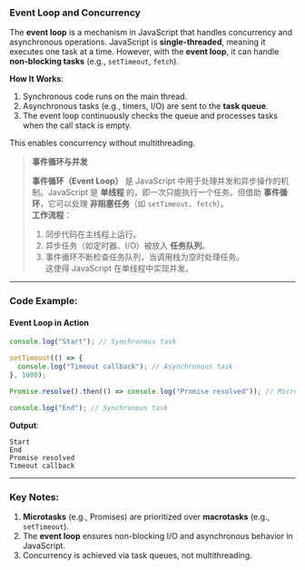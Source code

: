 ### Event Loop and Concurrency

<audio src="..\..\mp3\The event loop .mp3"></audio>

The **event loop** is a mechanism in JavaScript that handles concurrency and asynchronous operations. JavaScript is **single-threaded**, meaning it executes one task at a time. However, with the **event loop**, it can handle **non-blocking tasks** (e.g., `setTimeout`, `fetch`).

**How It Works**:  
1. Synchronous code runs on the main thread.  
2. Asynchronous tasks (e.g., timers, I/O) are sent to the **task queue**.  
3. The event loop continuously checks the queue and processes tasks when the call stack is empty.

This enables concurrency without multithreading.

> **事件循环与并发**  
>
> <audio src="..\..\mp3\事件循环（Event Loop.mp3"></audio>
>
> **事件循环（Event Loop）** 是 JavaScript 中用于处理并发和异步操作的机制。JavaScript 是 **单线程** 的，即一次只能执行一个任务。但借助 **事件循环**，它可以处理 **非阻塞任务**（如 `setTimeout`、`fetch`）。  
> **工作流程**：  
>
> 1. 同步代码在主线程上运行。  
> 2. 异步任务（如定时器、I/O）被放入 **任务队列**。  
> 3. 事件循环不断检查任务队列，当调用栈为空时处理任务。  
> 这使得 JavaScript 在单线程中实现并发。

---

### Code Example:

<audio src="..\..\mp3\这段代码展示了JavaScri (9).mp3"></audio>

#### **Event Loop in Action**
```javascript
console.log("Start"); // Synchronous task

setTimeout(() => {
  console.log("Timeout callback"); // Asynchronous task
}, 1000);

Promise.resolve().then(() => console.log("Promise resolved")); // Microtask

console.log("End"); // Synchronous task
```

**Output**:

```
Start
End
Promise resolved
Timeout callback
```

---

### Key Notes:

<audio src="..\..\mp3\1. __Microtasks.mp3"></audio>

1. **Microtasks** (e.g., Promises) are prioritized over **macrotasks** (e.g., `setTimeout`).  
2. The **event loop** ensures non-blocking I/O and asynchronous behavior in JavaScript.  
3. Concurrency is achieved via task queues, not multithreading.